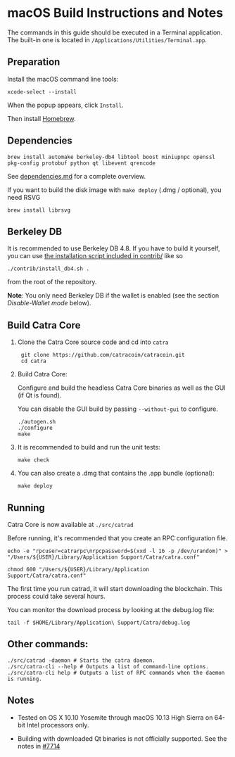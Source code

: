 macOS Build Instructions and Notes
====================================
The commands in this guide should be executed in a Terminal application.
The built-in one is located in `/Applications/Utilities/Terminal.app`.

Preparation
-----------
Install the macOS command line tools:

`xcode-select --install`

When the popup appears, click `Install`.

Then install [Homebrew](https://brew.sh).

Dependencies
----------------------

    brew install automake berkeley-db4 libtool boost miniupnpc openssl pkg-config protobuf python qt libevent qrencode

See [dependencies.md](dependencies.md) for a complete overview.

If you want to build the disk image with `make deploy` (.dmg / optional), you need RSVG

    brew install librsvg

Berkeley DB
-----------
It is recommended to use Berkeley DB 4.8. If you have to build it yourself,
you can use [the installation script included in contrib/](/contrib/install_db4.sh)
like so

```shell
./contrib/install_db4.sh .
```

from the root of the repository.

**Note**: You only need Berkeley DB if the wallet is enabled (see the section *Disable-Wallet mode* below).

Build Catra Core
------------------------

1. Clone the Catra Core source code and cd into `catra`

        git clone https://github.com/catracoin/catracoin.git
        cd catra

2.  Build Catra Core:

    Configure and build the headless Catra Core binaries as well as the GUI (if Qt is found).

    You can disable the GUI build by passing `--without-gui` to configure.

        ./autogen.sh
        ./configure
        make

3.  It is recommended to build and run the unit tests:

        make check

4.  You can also create a .dmg that contains the .app bundle (optional):

        make deploy

Running
-------

Catra Core is now available at `./src/catrad`

Before running, it's recommended that you create an RPC configuration file.

    echo -e "rpcuser=catrarpc\nrpcpassword=$(xxd -l 16 -p /dev/urandom)" > "/Users/${USER}/Library/Application Support/Catra/catra.conf"

    chmod 600 "/Users/${USER}/Library/Application Support/Catra/catra.conf"

The first time you run catrad, it will start downloading the blockchain. This process could take several hours.

You can monitor the download process by looking at the debug.log file:

    tail -f $HOME/Library/Application\ Support/Catra/debug.log

Other commands:
-------

    ./src/catrad -daemon # Starts the catra daemon.
    ./src/catra-cli --help # Outputs a list of command-line options.
    ./src/catra-cli help # Outputs a list of RPC commands when the daemon is running.

Notes
-----

* Tested on OS X 10.10 Yosemite through macOS 10.13 High Sierra on 64-bit Intel processors only.

* Building with downloaded Qt binaries is not officially supported. See the notes in [#7714](https://github.com/catra/catra/issues/7714)
